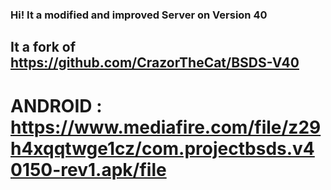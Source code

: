 ### Hi! It a modified and improved Server on Version 40
## It a fork of https://github.com/CrazorTheCat/BSDS-V40
# ANDROID : https://www.mediafire.com/file/z29h4xqqtwge1cz/com.projectbsds.v40150-rev1.apk/file
